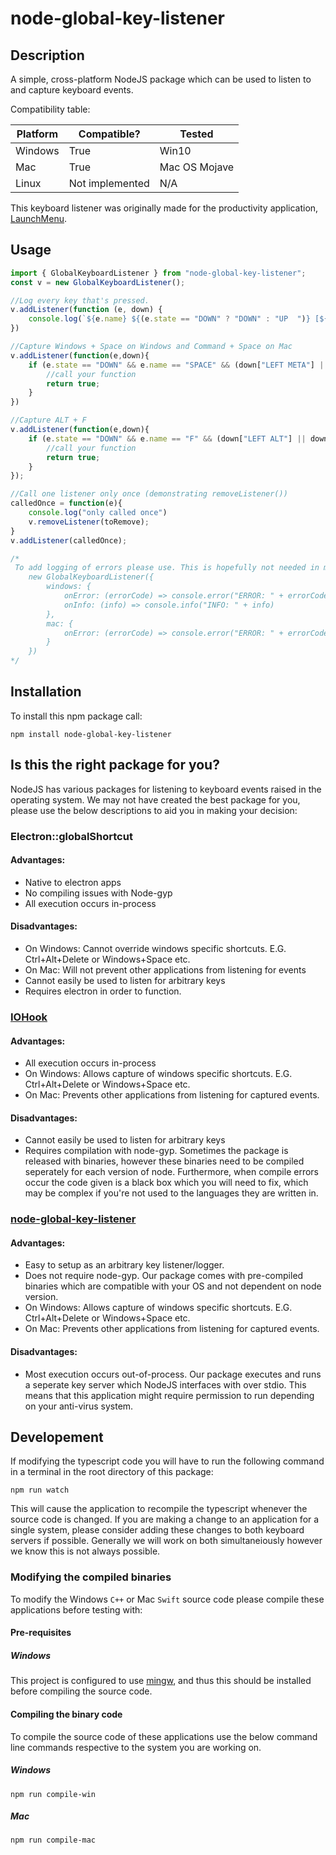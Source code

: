 # node-global-key-listener

## Description

A simple, cross-platform NodeJS package which can be used to listen to and capture keyboard events. 

Compatibility table:

|Platform | Compatible?     | Tested        |
|---------|-----------------|---------------|
| Windows | True            | Win10         |
| Mac     | True            | Mac OS Mojave |
| Linux   | Not implemented | N/A           |

This keyboard listener was originally made for the productivity application, [LaunchMenu](http://launchmenu.github.io/). 

## Usage

```ts
import { GlobalKeyboardListener } from "node-global-key-listener";
const v = new GlobalKeyboardListener();

//Log every key that's pressed.
v.addListener(function (e, down) {
    console.log(`${e.name} ${(e.state == "DOWN" ? "DOWN" : "UP  ")} [${e.rawKey._nameRaw}]`);
})

//Capture Windows + Space on Windows and Command + Space on Mac
v.addListener(function(e,down){
    if (e.state == "DOWN" && e.name == "SPACE" && (down["LEFT META"] || down["RIGHT META"])) {
        //call your function
        return true;
    }
})

//Capture ALT + F
v.addListener(function(e,down){
    if (e.state == "DOWN" && e.name == "F" && (down["LEFT ALT"] || down["RIGHT ALT"])) {
        //call your function
        return true;
    }
});

//Call one listener only once (demonstrating removeListener())
calledOnce = function(e){
    console.log("only called once")
    v.removeListener(toRemove);
}
v.addListener(calledOnce);

/* 
 To add logging of errors please use. This is hopefully not needed in most cases, but may still be useful in production.
    new GlobalKeyboardListener({
        windows: {
            onError: (errorCode) => console.error("ERROR: " + errorCode),
            onInfo: (info) => console.info("INFO: " + info)
        },
        mac: {
            onError: (errorCode) => console.error("ERROR: " + errorCode),
        }
    })
*/
```

## Installation

To install this npm package call:

```
npm install node-global-key-listener
```

## Is this the right package for you?

NodeJS has various packages for listening to keyboard events raised in the operating system. We may not have created the best package for you, please use the below descriptions to aid you in making your decision:

### Electron::globalShortcut

#### Advantages:

* Native to electron apps
* No compiling issues with Node-gyp
* All execution occurs in-process

#### Disadvantages:

* On Windows: Cannot override windows specific shortcuts. E.G. Ctrl+Alt+Delete or Windows+Space etc.
* On Mac: Will not prevent other applications from listening for events
* Cannot easily be used to listen for arbitrary keys
* Requires electron in order to function.

### [IOHook](https://www.npmjs.com/package/iohook)

#### Advantages:

* All execution occurs in-process
* On Windows: Allows capture of windows specific shortcuts. E.G. Ctrl+Alt+Delete or Windows+Space etc.
* On Mac: Prevents other applications from listening for captured events. 

#### Disadvantages:

* Cannot easily be used to listen for arbitrary keys
* Requires compilation with node-gyp. Sometimes the package is released with binaries, however these binaries need to be compiled seperately for each version of node. Furthermore, when compile errors occur the code given is a black box which you will need to fix, which may be complex if you're not used to the languages they are written in.

### [node-global-key-listener](https://www.npmjs.com/package/node-global-key-listener)

#### Advantages:

* Easy to setup as an arbitrary key listener/logger.
* Does not require node-gyp. Our package comes with pre-compiled binaries which are compatible with your OS and not dependent on node version.
* On Windows: Allows capture of windows specific shortcuts. E.G. Ctrl+Alt+Delete or Windows+Space etc.
* On Mac: Prevents other applications from listening for captured events. 

#### Disadvantages:

* Most execution occurs out-of-process. Our package executes and runs a seperate key server which NodeJS interfaces with over stdio. This means that this application might require permission to run depending on your anti-virus system.

## Developement

If modifying the typescript code you will have to run the following command in a terminal in the root directory of this package:

```
npm run watch
```

This will cause the application to recompile the typescript whenever the source code is changed. If you are making a change to an application for a single system, please consider adding these changes to both keyboard servers if possible. Generally we will work on both simultaneiously however we know this is not always possible.

### Modifying the compiled binaries

To modify the Windows `C++` or Mac `Swift` source code please compile these applications before testing with:

#### Pre-requisites

##### Windows

This project is configured to use [mingw](https://sourceforge.net/projects/mingw/), and thus this should be installed before compiling the source code.

#### Compiling the binary code

To compile the source code of these applications use the below command line commands respective to the system you are working on.

##### Windows

```
npm run compile-win
```

##### Mac

```
npm run compile-mac
```



